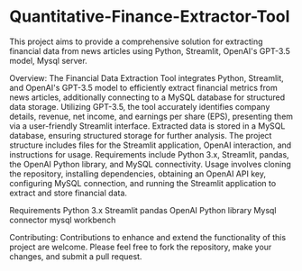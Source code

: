 # Quantitative-Finance-Extractor-Tool
This project aims to provide a comprehensive solution for extracting financial data from news articles using Python, Streamlit, OpenAI's GPT-3.5 model, Mysql server.


Overview:
The Financial Data Extraction Tool integrates Python, Streamlit, and OpenAI's GPT-3.5 model to efficiently extract financial metrics from news articles, additionally connecting to a MySQL database for structured data storage. Utilizing GPT-3.5, the tool accurately identifies company details, revenue, net income, and earnings per share (EPS), presenting them via a user-friendly Streamlit interface. Extracted data is stored in a MySQL database, ensuring structured storage for further analysis. The project structure includes files for the Streamlit application, OpenAI interaction, and instructions for usage. Requirements include Python 3.x, Streamlit, pandas, the OpenAI Python library, and MySQL connectivity. Usage involves cloning the repository, installing dependencies, obtaining an OpenAI API key, configuring MySQL connection, and running the Streamlit application to extract and store financial data.

Requirements
Python 3.x
Streamlit
pandas
OpenAI Python library
Mysql connector 
mysql workbench 

Contributing: Contributions to enhance and extend the functionality of this project are welcome. Please feel free to fork the repository, make your changes, and submit a pull request.
